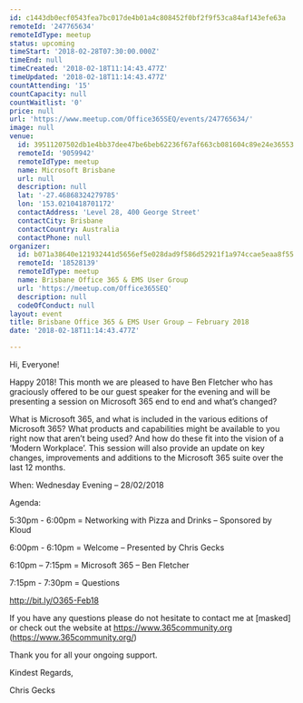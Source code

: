 ```yaml
---
id: c1443db0ecf0543fea7bc017de4b01a4c808452f0bf2f9f53ca84af143efe63a
remoteId: '247765634'
remoteIdType: meetup
status: upcoming
timeStart: '2018-02-28T07:30:00.000Z'
timeEnd: null
timeCreated: '2018-02-18T11:14:43.477Z'
timeUpdated: '2018-02-18T11:14:43.477Z'
countAttending: '15'
countCapacity: null
countWaitlist: '0'
price: null
url: 'https://www.meetup.com/Office365SEQ/events/247765634/'
image: null
venue:
  id: 39511207502db1e4bb37dee47be6beb62236f67af663cb081604c89e24e36553
  remoteId: '9059942'
  remoteIdType: meetup
  name: Microsoft Brisbane
  url: null
  description: null
  lat: '-27.46868324279785'
  lon: '153.0210418701172'
  contactAddress: 'Level 28, 400 George Street'
  contactCity: Brisbane
  contactCountry: Australia
  contactPhone: null
organizer:
  id: b071a38640e121932441d5656ef5e028dad9f586d52921f1a974ccae5eaa8f55
  remoteId: '18528139'
  remoteIdType: meetup
  name: Brisbane Office 365 & EMS User Group
  url: 'https://meetup.com/Office365SEQ'
  description: null
  codeOfConduct: null
layout: event
title: Brisbane Office 365 & EMS User Group – February 2018
date: '2018-02-18T11:14:43.477Z'

---
```

<p>Hi, Everyone!</p> <p>Happy 2018! This month we are pleased to have Ben Fletcher who has graciously offered to be our guest speaker for the evening and will be presenting a session on Microsoft 365 end to end and what’s changed?</p> <p>What is Microsoft 365, and what is included in the various editions of Microsoft 365? What products and capabilities might be available to you right now that aren’t being used? And how do these fit into the vision of a ‘Modern Workplace’. This session will also provide an update on key changes, improvements and additions to the Microsoft 365 suite over the last 12 months.</p> <p>When: Wednesday Evening – 28/02/2018</p> <p>Agenda:</p> <p>5:30pm - 6:00pm = Networking with Pizza and Drinks – Sponsored by Kloud</p> <p>6:00pm - 6:10pm = Welcome – Presented by Chris Gecks</p> <p>6:10pm – 7:15pm = Microsoft 365 – Ben Fletcher</p> <p>7:15pm - 7:30pm = Questions</p> <p><a href="http://bit.ly/O365-Feb18" class="linkified">http://bit.ly/O365-Feb18</a></p> <p>If you have any questions please do not hesitate to contact me at [masked] or check out the website at <a href="https://www.365community.org" class="linkified">https://www.365community.org</a> (<a href="https://www.365community.org/" class="linkified">https://www.365community.org/</a>)</p> <p>Thank you for all your ongoing support.</p> <p>Kindest Regards,</p> <p>Chris Gecks</p>
